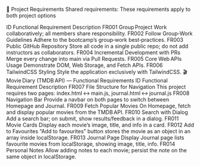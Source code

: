 📝 Project Requirements
Shared requirements: These requirements apply to both project options

ID Functional Requirement Description
FR001 Group Project Work collaboratively; all members share responsibility.
FR002 Follow Group‑Work Guidelines Adhere to the bootcamp’s group‑work best‑practices.
FR003 Public GitHub Repository Store all code in a single public repo; do not add instructors as collaborators.
FR004 Incremental Development with PRs Merge every change into main via Pull Requests.
FR005 Core Web APIs Usage Demonstrate DOM, Web Storage, and Fetch APIs.
FR006 TailwindCSS Styling Style the application exclusively with TailwindCSS.
🎬  Movie Diary (TMDB API) — Functional Requirements
ID Functional Requirement Description
FR007 File Structure for Navigation This project requires two pages:
index.html ↔ main.js, journal.html ↔ journal.js
FR008 Navigation Bar Provide a navbar on both pages to switch between Homepage and Journal.
FR009 Fetch Popular Movies On Homepage, fetch and display popular movies from the TMDB API.
FR010 Search with Dialog Add a search bar; on submit, show results/feedback in a dialog.
FR011 Movie Cards Display each movie’s image, title, and info in a card.
FR012 Add to Favourites “Add to favourites” button stores the movie as an object in an array inside localStorage.
FR013 Journal Page Display Journal page lists favourite movies from localStorage, showing image, title, info.
FR014 Personal Notes Allow adding notes to each movie; persist the note on the same object in localStorage.
